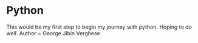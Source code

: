 # Python
This would be my first step to begin my journey with python.
Hoping to do well.
Author ~ George Jibin Verghese
